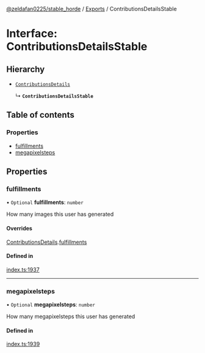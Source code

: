 [@zeldafan0225/stable_horde](../../README.md) / [Exports](../modules.md) / ContributionsDetailsStable

# Interface: ContributionsDetailsStable

## Hierarchy

- [`ContributionsDetails`](ContributionsDetails.md)

  ↳ **`ContributionsDetailsStable`**

## Table of contents

### Properties

- [fulfillments](ContributionsDetailsStable.md#fulfillments)
- [megapixelsteps](ContributionsDetailsStable.md#megapixelsteps)

## Properties

### fulfillments

• `Optional` **fulfillments**: `number`

How many images this user has generated

#### Overrides

[ContributionsDetails](ContributionsDetails.md).[fulfillments](ContributionsDetails.md#fulfillments)

#### Defined in

[index.ts:1937](https://github.com/MrlolDev/stable_horde/blob/2389aa8/index.ts#L1937)

___

### megapixelsteps

• `Optional` **megapixelsteps**: `number`

How many megapixelsteps this user has generated

#### Defined in

[index.ts:1939](https://github.com/MrlolDev/stable_horde/blob/2389aa8/index.ts#L1939)
